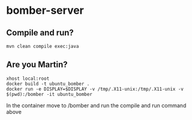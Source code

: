 # bomber-server

## Compile and run?
```
mvn clean compile exec:java
```

## Are you Martin?
```
xhost local:root
docker build -t ubuntu_bomber .
docker run -e DISPLAY=$DISPLAY -v /tmp/.X11-unix:/tmp/.X11-unix -v $(pwd):/bomber -it ubuntu_bomber
```

In the container move to /bomber and run the compile and run command above
